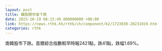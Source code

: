 ```yaml
---
layout: post
title: 韓股開市後下跌
date: 2023-10-19 08:15:49.000000000 +08:00
link: https://news.rthk.hk/rthk/ch/component/k2/1723830-20231019.htm
categories: rthk
---
```


南韓股市下跌。首爾綜合指數較早時報2421點，跌41點，跌幅1.69%。
